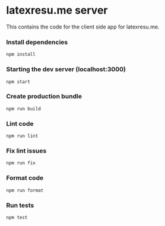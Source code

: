 # latexresu.me server
This contains the code for the client side app for latexresu.me.

### Install dependencies
```
npm install
```

### Starting the dev server (localhost:3000)
```
npm start
```

### Create production bundle
```
npm run build
```

### Lint code
```
npm run lint
```

### Fix lint issues
```
npm run fix
```

### Format code
```
npm run format
```

### Run tests
```
npm test
```
